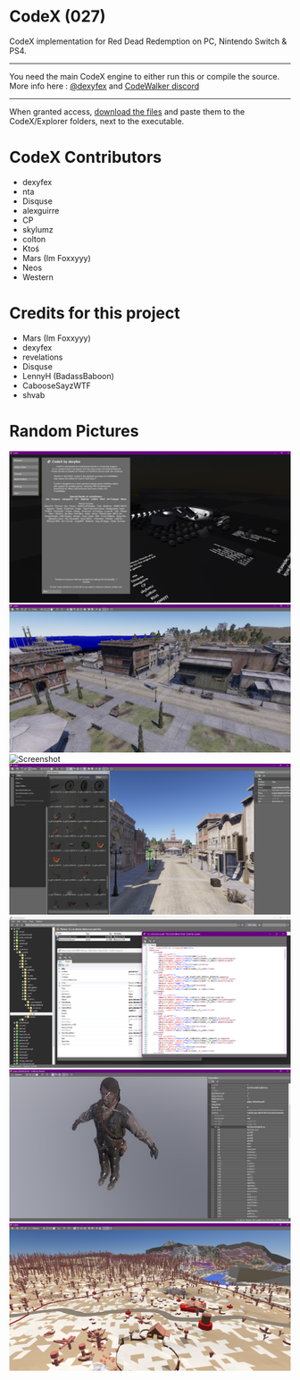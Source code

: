 # CodeX (027)

CodeX implementation for Red Dead Redemption on PC, Nintendo Switch & PS4.

--------------------

You need the main CodeX engine to either run this or compile the source.     
More info here : [@dexyfex](https://www.patreon.com/dexyfex) and [CodeWalker discord](https://discord.gg/rgU4SbeR)   

--------------------             

When granted access, [download the files](https://github.com/Foxxyyy/CodeX.Games.RDR1/releases/latest) and paste them to the CodeX/Explorer folders, next to the executable.                                 

# CodeX Contributors
* dexyfex     
* nta      
* Disquse       
* alexguirre      
* CP      
* skylumz      
* colton      
* Ktoś      
* Mars (Im Foxxyyy)      
* Neos
* Western

# Credits for this project
* Mars (Im Foxxyyy)                              
* dexyfex                                   
* revelations                              
* Disquse                                           
* LennyH (BadassBaboon)                                     
* CabooseSayzWTF                                      
* shvab                                      

# Random Pictures
![Screenshot](Files/Properties/codex_scene_preview.png)
![Screenshot](Files/Properties/map_viewer1.png)
![Screenshot](Files/Properties/map_viewer2.png)
![Screenshot](Files/Properties/codex_browser_explorer.png)
![Screenshot](Files/Properties/codex_explorer.png)
![Screenshot](Files/Properties/model_viewer_1.png)
![Screenshot](Files/Properties/model_viewer_2.png)
